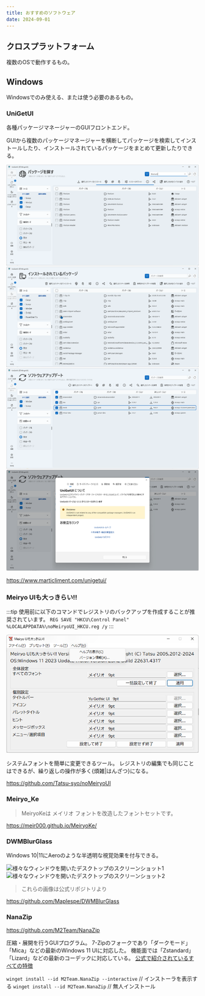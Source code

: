 ```yaml
---
title: おすすめのソフトウェア
date: 2024-09-01
---
```


## クロスプラットフォーム

複数のOSで動作するもの。

## Windows

Windowsでのみ使える、または使う必要のあるもの。

### UniGetUI

各種パッケージマネージャーのGUIフロントエンド。

GUIから複数のパッケージマネージャーを横断してパッケージを検索してインストールしたり、インストールされているパッケージをまとめて更新したりできる。

![パッケージを検索している様子](./unigetui-search.png)
![インストールされているパッケージの一覧を表示](./unigetui-installed.png)
![インストールされているパッケージの更新](./unigetui-update.png)
![UniGetUIの概要を表示](./unigetui-about.png)

https://www.marticliment.com/unigetui/

### Meiryo UIも大っきらい!!

:::tip
使用前に以下のコマンドでレジストリのバックアップを作成することが推奨されています。
`REG SAVE "HKCU\Control Panel" %LOCALAPPDATA%\noMeiryoUI_HKCU.reg /y`
:::

![アプリケーションのスクリーンショット](./no-meiryoui.png)

システムフォントを簡単に変更できるツール。
レジストリの編集でも同じことはできるが、繰り返しの操作が多く{煩雑|はんざつ}になる。

https://github.com/Tatsu-syo/noMeiryoUI

### Meiryo_Ke

> MeiryoKeは メイリオ フォントを改造したフォントセットです。

https://meir000.github.io/MeiryoKe/

### DWMBlurGlass

Windows 10|11にAeroのような半透明な視覚効果を付与できる。

![様々なウィンドウを開いたデスクトップのスクリーンショット1](https://github.com/Maplespe/DWMBlurGlass/raw/master/Screenshot/001701.png)
![様々なウィンドウを開いたデスクトップのスクリーンショット2](https://github.com/Maplespe/DWMBlurGlass/raw/master/Screenshot/10307.png)

> これらの画像は公式リポジトリより

https://github.com/Maplespe/DWMBlurGlass

### NanaZip

https://github.com/M2Team/NanaZip

圧縮・展開を行うGUIプログラム。
7-Zipのフォークであり「ダークモード」「Mica」などの最新のWindows 11 UIに対応した。
機能面では「Zstandard」「Lizard」などの最新のコーデックに対応している。
[公式で紹介されているすべての特徴](https://github.com/M2Team/NanaZip?tab=readme-ov-file#features)

`winget install --id M2Team.NanaZip --interactive` // インストーラを表示する
`winget install --id M2Team.NanaZip` // 無人インストール
